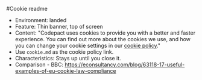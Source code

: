 #Cookie readme

- Environment: landed
- Feature: Thin banner, top of screen
- Content: "Codepact uses cookies to provide you with a better and faster experience. You can find out more about the cookies we use, and how you can change your cookie settings in our [cookie policy](link)."
- Use `cookie.md` as the cookie policy link.
- Characteristics: Stays up until you close it.
- Comparison - BBC: https://econsultancy.com/blog/63118-17-useful-examples-of-eu-cookie-law-compliance
